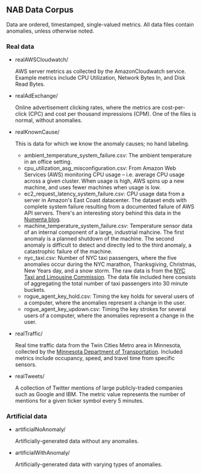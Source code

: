 NAB Data Corpus
---

Data are ordered, timestamped, single-valued metrics. All data files contain anomalies, unless otherwise noted.


### Real data
- realAWSCloudwatch/

	AWS server metrics as collected by the AmazonCloudwatch service. Example metrics include CPU Utilization, Network Bytes In, and Disk Read Bytes.

- realAdExchange/

	Online advertisement clicking rates, where the metrics are cost-per-click (CPC) and cost per thousand impressions (CPM). One of the files is normal, without anomalies.

- realKnownCause/

	This is data for which we know the anomaly causes; no hand labeling.

	- ambient_temperature_system_failure.csv: The ambient temperature in an office
	setting.
	- cpu_utilization_asg_misconfiguration.csv: From Amazon Web Services (AWS)
	monitoring CPU usage – i.e. average CPU usage across a given cluster. When
	usage is high, AWS spins up a new machine, and uses fewer machines when usage
	is low.
	- ec2_request_latency_system_failure.csv: CPU usage data from a server in
	Amazon's East Coast datacenter. The dataset ends with complete system failure
	resulting from a documented failure of AWS API servers. There's an interesting
	story behind this data in the [Numenta
	blog](http://numenta.com/blog/anomaly-of-the-week.html).
	- machine_temperature_system_failure.csv: Temperature sensor data of an
	internal component of a large, industrial mahcine. The first anomaly is a
	planned shutdown of the machine. The second anomaly is difficult to detect and
	directly led to the third anomaly, a catastrophic failure of the machine.
	- nyc_taxi.csv: Number of NYC taxi passengers, where the five anomalies occur
	during the NYC marathon, Thanksgiving, Christmas, New Years day, and a snow
	storm. The raw data is from the [NYC Taxi and Limousine Commission](http://www.nyc.gov/html/tlc/html/about/trip_record_data.shtml).
	The data file included here consists of aggregating the total number of
	taxi passengers into 30 minute buckets.
	- rogue_agent_key_hold.csv: Timing the key holds for several users of a
	computer, where the anomalies represent a change in the user.
	- rogue_agent_key_updown.csv: Timing the key strokes for several users of a
	computer, where the anomalies represent a change in the user.

- realTraffic/

	Real time traffic data from the Twin Cities Metro area in Minnesota, collected
	by the
	[Minnesota Department of Transportation](http://www.dot.state.mn.us/tmc/trafficinfo/developers.html).
	Included metrics include occupancy, speed, and travel time from specific
	sensors.

- realTweets/

	A collection of Twitter mentions of large publicly-traded companies
	such as Google and IBM. The metric value represents the number of mentions
	for a given ticker symbol every 5 minutes.


### Artificial data

- artificialNoAnomaly/

	Artificially-generated data without any anomalies.

- artificialWithAnomaly/

	Artificially-generated data with varying types of anomalies.
